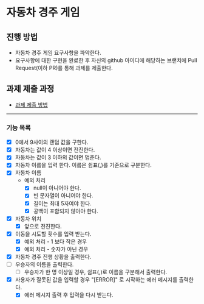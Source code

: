 # 자동차 경주 게임
## 진행 방법
* 자동차 경주 게임 요구사항을 파악한다.
* 요구사항에 대한 구현을 완료한 후 자신의 github 아이디에 해당하는 브랜치에 Pull Request(이하 PR)를 통해 과제를 제출한다.

## 과제 제출 과정
* [과제 제출 방법](https://github.com/next-step/nextstep-docs/tree/master/precourse)

***
### 기능 목록
- [x] 0에서 9사이의 랜덤 값을 구한다.
- [x] 자동차는 값이 4 이상이면 전진한다.
- [x] 자동차는 값이 3 이하의 값이면 멈춘다.
- [x] 자동차 이름을 입력 한다. 이름은 쉼표(,)를 기준으로 구분한다.
- [x] 자동차 이름
  - 예외 처리
    - [x] null이 아니어야 한다.
    - [x] 빈 문자열이 아니어야 한다.
    - [x] 길이는 최대 5자여야 한다.
    - [x] 공백이 포함되지 않아야 한다.
- [x] 자동차 위치
  - [x] 앞으로 전진한다.
- [x] 이동을 시도할 횟수를 입력 받는다.
  - [x] 예외 처리 - 1 보다 작은 경우
  - [x] 예외 처리 - 숫자가 아닌 경우
- [x] 자동차 경주 진행 상황을 출력한다.
- [ ] 우승자의 이름을 출력한다.
  - [ ] 우승자가 한 명 이상일 경우, 쉼표(,)로 이름을 구분해서 출력한다.
- [x] 사용자가 잘못된 값을 입력할 경우 "[ERROR]" 로 시작하는 에러 메시지를 출력한다.
  - [x] 에러 메시지 출력 후 입력을 다시 받는다.